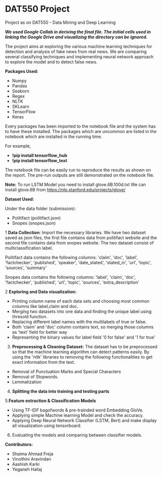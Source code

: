 # DAT550 Project
Project as on DAT550 - Data Mining and Deep Learning

**_We used Google Collab in deriving the final file. The initial cells used in linking the Google Drive and visualizing the directory can be ignored._**

The project aims at exploring the various machine learning techniques for detection and analysis of fake news from real news. We are comparing several classifying techniques and implementing neural network approach to explore the model and to detect false news.

**Packages Used:**
- Numpy
- Pandas
- Seaborn
- Regex
- NLTK
- SKLearn 
- TensorFlow
- Keras

Every packages has been imported to the notebook file and the system has to have these installed. The packages which are uncommon are listed in the notebook which are installed in the running time.

For example, 

- **!pip install tensorflow_hub**
- **!pip install tensorflow_text**

The notebook file can be easily run to reproduce the results as shown on the report. The pre-run outputs are still demonstrated on the notebook file.

**Note:** To run LSTM Model you need to install glove.6B.100d.txt
We can install glove.6B from https://nlp.stanford.edu/projects/glove/

**Dataset Used:**

Under the data folder (submission):
- Politifact (politifact.json)
- Snopes (snopes.json)


1 **Data Collection**: Import the necessary libraries. We have two dataset saved as json files, the first file contains data from politifact website and the second file contains data from snopes website. The two dataset consist of multiclassification label.

Politifact data contains the following columns: 'claim', 'doc', 'label', 'factchecker', 'published', 'speaker', 'date_stated', 'stated_in', 'url', 'topic', 'sources', 'summary'

Snopes data contains the following columns: 'label', 'claim', 'doc', 'factchecker', 'published', 'url', 'topic', 'sources', 'extra_description'

2 **Exploring and Data visualization:**

- Printing column name of each data sets and choosing most common columns like label,claim and doc.
- Merging two datasets into one data and finding the unique label using thresold function.
- Replacing different label names with the multilabels of true or false.
- Both 'claim' and 'doc' column contains text, so merging those columns as 'text' field for better way
- Representing the binary values for label field '0 for false' and '1 for true'

3. **Preprocessing & Cleaning Dataset:** The dataset has to be preprocessed so that the machine learning algorithm can detect patterns easily. By using the 'nltk' libraries to removing the following functionalities to get exact information from the text.

- Removal of Punctuation Marks and Special Characters
- Removal of Stopwords.
- Lemmatization

4. **Splitting the data into training and testing parts**

5.**Feature extraction & Classification Models**

- Using TF-IDF bagofwords & pre-trainded word Embedding GloVe.
- Applying simple Machine learning Model and check the accuracy.
- Applying Deep Neural Network Classifier (LSTM, Bert) and make display all visualization using tensorboard.

6. Evaluating the models and comparing between classifier models.


**Contributors:**

- Shaima Ahmad Freja
- Vinothini Aravindan
- Aashish Karki
- Yeganeh Hallaj
